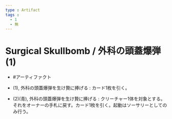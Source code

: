 ```yaml
---
type : Artifact
tags : 
  - 1
  - 無
---
```

# Surgical Skullbomb / 外科の頭蓋爆弾 (1)

* #アーティファクト

* (1), 外科の頭蓋爆弾を生け贄に捧げる : カード1枚を引く。
* (2)(青), 外科の頭蓋爆弾を生け贄に捧げる : クリーチャー1体を対象とする。それをオーナーの手札に戻す。カード1枚を引く。起動はソーサリーとしてのみ行う。 

